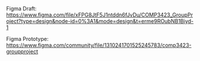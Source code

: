 Figma Draft:
https://www.figma.com/file/xFPG8JtF5J1ntddn6fJvDu/COMP3423_GroupProject?type=design&node-id=0%3A1&mode=design&t=erme9ROubNB1Biyd-1

Figma Prototype:
https://www.figma.com/community/file/1310241701525245783/comp3423-groupproject